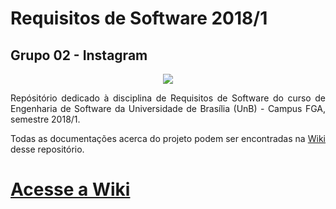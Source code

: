 # Requisitos de Software 2018/1
## Grupo 02 - Instagram

<p align="center">
  <img src="http://uploaddeimagens.com.br/images/001/426/581/original/5f985eba3b772bb48b5e8f38a3ebc377.png?1526775333"
</p>
<p align="justify">Repósitório dedicado à disciplina de Requisitos de Software do curso de Engenharia de Software da 
Universidade de Brasília (UnB) - Campus FGA, semestre 2018/1.

<p align="justify">Todas as documentações acerca do projeto podem ser encontradas na <a href="https://github.com/Instagram-Requisitos-2018-1/Instagram/wiki">Wiki</a> desse repositório.

# [Acesse a Wiki](https://github.com/Instagram-Requisitos-2018-1/Instagram/wiki)



